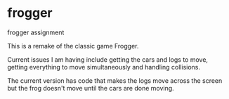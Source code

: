 frogger
=======

frogger assignment


This is a remake of the classic game Frogger.

Current issues I am having include getting the cars and logs to move, getting everything to move simultaneously and handling collisions.

The current version has code that makes the logs move across the screen but the frog doesn't move until the cars are done moving.
